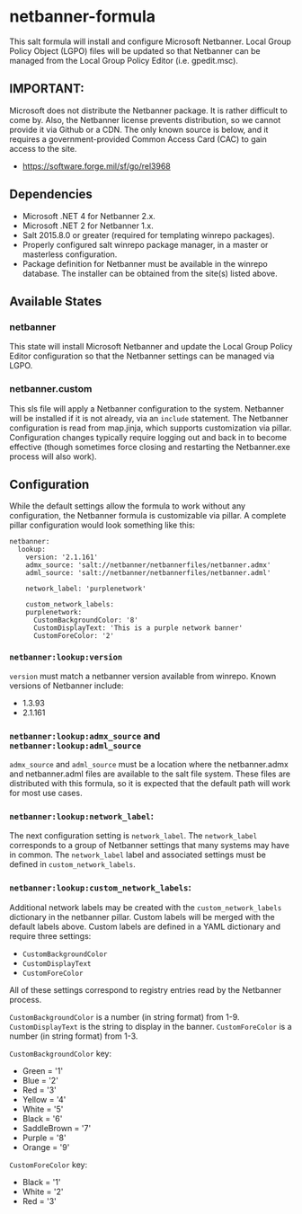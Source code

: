 # netbanner-formula

This salt formula will install and configure Microsoft Netbanner. Local Group
Policy Object (LGPO) files will be updated so that Netbanner can be managed
from the Local Group Policy Editor (i.e. gpedit.msc).

## IMPORTANT:

Microsoft does not distribute the Netbanner package. It is rather difficult
to come by. Also, the Netbanner license prevents distribution, so we cannot
provide it via Github or a CDN. The only known source is below, and it
requires a government-provided Common Access Card (CAC) to gain access to the
site.

- https://software.forge.mil/sf/go/rel3968

## Dependencies

- Microsoft .NET 4 for Netbanner 2.x.
- Microsoft .NET 2 for Netbanner 1.x.
- Salt 2015.8.0 or greater (required for templating winrepo packages).
- Properly configured salt winrepo package manager, in a master or
masterless configuration.
- Package definition for Netbanner must be available in the winrepo
database. The installer can be obtained from the site(s) listed above.

## Available States

### netbanner

This state will install Microsoft Netbanner and update the Local Group Policy
Editor configuration so that the Netbanner settings can be managed via LGPO.

### netbanner.custom

This sls file will apply a Netbanner configuration to the system. Netbanner
will be installed if it is not already, via an `include` statement. The
Netbanner configuration is read from map.jinja, which supports customization
via pillar. Configuration changes typically require logging out and back in
to become effective (though sometimes force closing and restarting the
Netbanner.exe process will also work).

## Configuration

While the default settings allow the formula to work without any configuration,
the Netbanner formula is customizable via pillar. A complete pillar
configuration would look something like this:

```
netbanner:
  lookup:
    version: '2.1.161'
    admx_source: 'salt://netbanner/netbannerfiles/netbanner.admx'
    adml_source: 'salt://netbanner/netbannerfiles/netbanner.adml'

    network_label: 'purplenetwork'

    custom_network_labels:
    purplenetwork:
      CustomBackgroundColor: '8'
      CustomDisplayText: 'This is a purple network banner'
      CustomForeColor: '2'
```

### `netbanner:lookup:version`

`version` must match a netbanner version available from winrepo. Known
versions of Netbanner include:

- 1.3.93
- 2.1.161

### `netbanner:lookup:admx_source` and `netbanner:lookup:adml_source`
`admx_source` and `adml_source` must be a location where the netbanner.admx
and netbanner.adml files are available to the salt file system. These files
are distributed with this formula, so it is expected that the default path
will work for most use cases.

### `netbanner:lookup:network_label`:

The next configuration setting is `network_label`. The `network_label`
corresponds to a group of Netbanner settings that many systems may have in
common. The `network_label` label and associated settings must be defined in
`custom_network_labels`.

### `netbanner:lookup:custom_network_labels`:

Additional network labels may be created with the `custom_network_labels`
dictionary in the netbanner pillar. Custom labels will be merged with the
default labels above. Custom labels are defined in a YAML dictionary and
require three settings:

- `CustomBackgroundColor`
- `CustomDisplayText`
- `CustomForeColor`

All of these settings correspond to registry entries read by the Netbanner
process.

`CustomBackgroundColor` is a number (in string format) from 1-9.
`CustomDisplayText` is the string to display in the banner. `CustomForeColor`
is a number (in string format) from 1-3.

`CustomBackgroundColor` key:

- Green       = '1'
- Blue        = '2'
- Red         = '3'
- Yellow      = '4'
- White       = '5'
- Black       = '6'
- SaddleBrown = '7'
- Purple      = '8'
- Orange      = '9'

`CustomForeColor` key:

- Black       = '1'
- White       = '2'
- Red         = '3'
